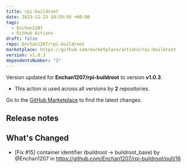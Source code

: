```yaml
---
title: rpi-buildroot
date: 2023-12-23 10:59:55 +00:00
tags:
  - Enchan1207
  - GitHub Actions
draft: false
repo: Enchan1207/rpi-buildroot
marketplace: https://github.com/marketplace/actions/rpi-buildroot
version: v1.0.3
dependentsNumber: "2"
---
```



Version updated for **Enchan1207/rpi-buildroot** to version **v1.0.3**.
- This action is used across all versions by **2** repositories.

Go to the [GitHub Marketplace](https://github.com/marketplace/actions/rpi-buildroot) to find the latest changes.

## Release notes

## What's Changed
* [Fix #15] container identifier (buildroot -> buildroot_base) by @Enchan1207 in https://github.com/Enchan1207/rpi-buildroot/pull/16

